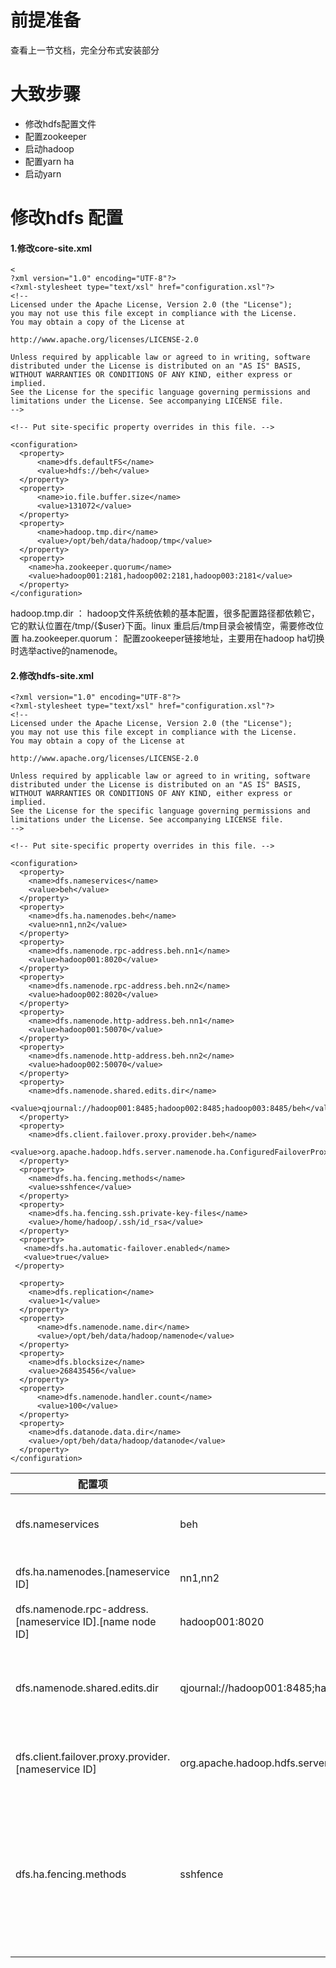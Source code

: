 # 前提准备
查看上一节文档，完全分布式安装部分
# 大致步骤
- 修改hdfs配置文件
- 配置zookeeper
- 启动hadoop
- 配置yarn ha
- 启动yarn

# 修改hdfs 配置

#### 1.修改core-site.xml
```
<
?xml version="1.0" encoding="UTF-8"?>
<?xml-stylesheet type="text/xsl" href="configuration.xsl"?>
<!--
Licensed under the Apache License, Version 2.0 (the "License");
you may not use this file except in compliance with the License.
You may obtain a copy of the License at

http://www.apache.org/licenses/LICENSE-2.0

Unless required by applicable law or agreed to in writing, software
distributed under the License is distributed on an "AS IS" BASIS,
WITHOUT WARRANTIES OR CONDITIONS OF ANY KIND, either express or implied.
See the License for the specific language governing permissions and
limitations under the License. See accompanying LICENSE file.
-->

<!-- Put site-specific property overrides in this file. -->

<configuration>
  <property>
      <name>dfs.defaultFS</name>
      <value>hdfs://beh</value>
  </property>
  <property>
      <name>io.file.buffer.size</name>
      <value>131072</value>
  </property>
  <property>
      <name>hadoop.tmp.dir</name>
      <value>/opt/beh/data/hadoop/tmp</value>
  </property>
  <property>
    <name>ha.zookeeper.quorum</name>
    <value>hadoop001:2181,hadoop002:2181,hadoop003:2181</value>
  </property>
</configuration>

```
hadoop.tmp.dir ： hadoop文件系统依赖的基本配置，很多配置路径都依赖它，它的默认位置在/tmp/{$user}下面。linux 重启后/tmp目录会被情空，需要修改位置
ha.zookeeper.quorum： 配置zookeeper链接地址，主要用在hadoop ha切换时选举active的namenode。
#### 2.修改hdfs-site.xml
```
<?xml version="1.0" encoding="UTF-8"?>
<?xml-stylesheet type="text/xsl" href="configuration.xsl"?>
<!--
Licensed under the Apache License, Version 2.0 (the "License");
you may not use this file except in compliance with the License.
You may obtain a copy of the License at

http://www.apache.org/licenses/LICENSE-2.0

Unless required by applicable law or agreed to in writing, software
distributed under the License is distributed on an "AS IS" BASIS,
WITHOUT WARRANTIES OR CONDITIONS OF ANY KIND, either express or implied.
See the License for the specific language governing permissions and
limitations under the License. See accompanying LICENSE file.
-->

<!-- Put site-specific property overrides in this file. -->

<configuration>
  <property>
    <name>dfs.nameservices</name>
    <value>beh</value>
  </property>
  <property>
    <name>dfs.ha.namenodes.beh</name>
    <value>nn1,nn2</value>
  </property>
  <property>
    <name>dfs.namenode.rpc-address.beh.nn1</name>
    <value>hadoop001:8020</value>
  </property>
  <property>
    <name>dfs.namenode.rpc-address.beh.nn2</name>
    <value>hadoop002:8020</value>
  </property>
  <property>
    <name>dfs.namenode.http-address.beh.nn1</name>
    <value>hadoop001:50070</value>
  </property>
  <property>
    <name>dfs.namenode.http-address.beh.nn2</name>
    <value>hadoop002:50070</value>
  </property>
  <property>
    <name>dfs.namenode.shared.edits.dir</name>
    <value>qjournal://hadoop001:8485;hadoop002:8485;hadoop003:8485/beh</value>
  </property>
  <property>
    <name>dfs.client.failover.proxy.provider.beh</name>
    <value>org.apache.hadoop.hdfs.server.namenode.ha.ConfiguredFailoverProxyProvider</value>
  </property>
  <property>
    <name>dfs.ha.fencing.methods</name>
    <value>sshfence</value>
  </property>
  <property>
    <name>dfs.ha.fencing.ssh.private-key-files</name>
    <value>/home/hadoop/.ssh/id_rsa</value>
  </property>
  <property>
   <name>dfs.ha.automatic-failover.enabled</name>
   <value>true</value>
 </property>

  <property>
    <name>dfs.replication</name>
    <value>1</value>
  </property>
  <property>
      <name>dfs.namenode.name.dir</name>
      <value>/opt/beh/data/hadoop/namenode</value>
  </property>
  <property>
    <name>dfs.blocksize</name>
    <value>268435456</value>
  </property>
  <property>
      <name>dfs.namenode.handler.count</name>
      <value>100</value>
  </property>
  <property>
    <name>dfs.datanode.data.dir</name>
    <value>/opt/beh/data/hadoop/datanode</value>
  </property>
</configuration>

```
|配置项|值|说明|
|--|--|--|
|dfs.nameservices| beh |nameservices 的逻辑名，也是namespace的名称|
|dfs.ha.namenodes.[nameservice ID] | nn1,nn2 |nameservice中namenode的标识符|
|dfs.namenode.rpc-address.[nameservice ID].[name node ID]|hadoop001:8020|namenode监听的rpc地址|
|dfs.namenode.shared.edits.dir |qjournal://hadoop001:8485;hadoop002:8485;hadoop003:8485/beh|namenode共享数据的存储位置，这里配置的是journalnode 中共享|
|dfs.client.failover.proxy.provider.[nameservice ID]|org.apache.hadoop.hdfs.server.namenode.ha.ConfiguredFailoverProxyProvider|配置hdfs客户端判断哪个namenode active|
|dfs.ha.fencing.methods |sshfence|配置隔离失败的namenode的方法：sshfence-ssh方式到失败的namenode，kill掉进程。shell-执行脚本来隔离namenode|

